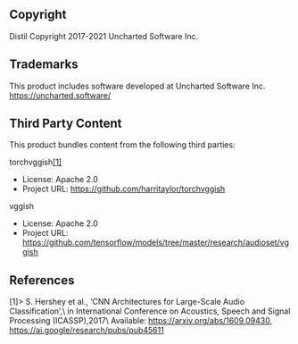 ## Copyright
Distil
Copyright 2017-2021 Uncharted Software Inc.

## Trademarks
This product includes software developed at
Uncharted Software Inc.
https://uncharted.software/


## Third Party Content
This product bundles content from the following third parties:

torchvggish[[1]](#1)
* License: Apache 2.0
* Project URL: https://github.com/harritaylor/torchvggish

vggish
* License: Apache 2.0
* Project URL: https://github.com/tensorflow/models/tree/master/research/audioset/vggish

## References

<a id="1">[1]></a>
S. Hershey et al., ‘CNN Architectures for Large-Scale Audio Classification’,\ in International Conference on 
Acoustics, Speech and Signal Processing (ICASSP),2017\ Available: https://arxiv.org/abs/1609.09430, https://ai.google/research/pubs/pub45611
